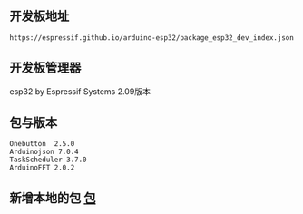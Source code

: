 
## 开发板地址

```
https://espressif.github.io/arduino-esp32/package_esp32_dev_index.json
```

## 开发板管理器

esp32 by Espressif Systems  2.09版本

## 包与版本

```
Onebutton  2.5.0
Arduinojson 7.0.4
TaskScheduler 3.7.0
ArduinoFFT 2.0.2
```

## 新增本地的包 [包](./local_lib)
